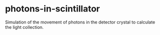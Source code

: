# photons-in-scintillator
Simulation of the movement of photons in the detector crystal to calculate the light collection. 
